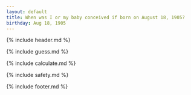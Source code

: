 ```yaml
---
layout: default
title: When was I or my baby conceived if born on August 18, 1905?
birthday: Aug 18, 1905
---
```


{% include header.md %}

{% include guess.md %}

{% include calculate.md %}

{% include safety.md %}

{% include footer.md %}



